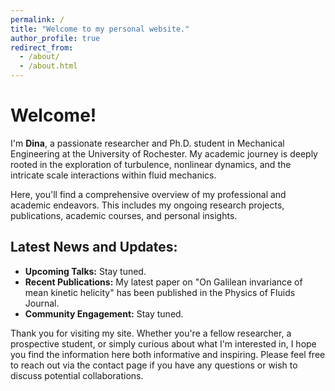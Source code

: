 ```yaml
---
permalink: /
title: "Welcome to my personal website."
author_profile: true
redirect_from: 
  - /about/
  - /about.html
---
```


# Welcome!

I'm **Dina**, a passionate researcher and Ph.D. student in Mechanical Engineering at the University of Rochester. My academic journey is deeply rooted in the exploration of turbulence, nonlinear dynamics, and the intricate scale interactions within fluid mechanics.

Here, you'll find a comprehensive overview of my professional and academic endeavors. This includes my ongoing research projects, publications, academic courses, and personal insights.

## Latest News and Updates:

- **Upcoming Talks:** Stay tuned.
- **Recent Publications:** My latest paper on "On Galilean invariance of mean kinetic helicity" has been published in the Physics of Fluids Journal.
- **Community Engagement:** Stay tuned.

Thank you for visiting my site. Whether you're a fellow researcher, a prospective student, or simply curious about what I'm interested in, I hope you find the information here both informative and inspiring. Please feel free to reach out via the contact page if you have any questions or wish to discuss potential collaborations.

